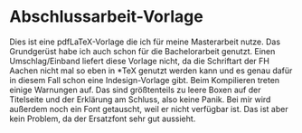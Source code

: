 Abschlussarbeit-Vorlage
=======================

Dies ist eine pdfLaTeX-Vorlage die ich für meine Masterarbeit nutze. Das Grundgerüst habe ich auch schon für die Bachelorarbeit genutzt.
Einen Umschlag/Einband liefert diese Vorlage nicht, da die Schriftart der FH Aachen nicht mal so eben in *TeX genutzt werden kann und es genau dafür in diesem Fall schon eine Indesign-Vorlage gibt.
Beim Kompilieren treten einige Warnungen auf. Das sind größtenteils zu leere Boxen auf der Titelseite und der Erklärung am Schluss, also keine Panik. Bei mir wird außerdem noch ein Font getauscht, weil er nicht verfügbar ist. Das ist aber kein Problem, da der Ersatzfont sehr gut aussieht. 